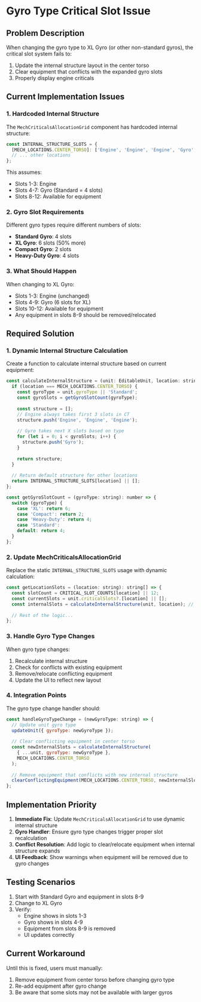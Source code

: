 # Gyro Type Critical Slot Issue

## Problem Description

When changing the gyro type to XL Gyro (or other non-standard gyros), the critical slot system fails to:
1. Update the internal structure layout in the center torso
2. Clear equipment that conflicts with the expanded gyro slots
3. Properly display engine criticals

## Current Implementation Issues

### 1. Hardcoded Internal Structure
The `MechCriticalsAllocationGrid` component has hardcoded internal structure:

```javascript
const INTERNAL_STRUCTURE_SLOTS = {
  [MECH_LOCATIONS.CENTER_TORSO]: ['Engine', 'Engine', 'Engine', 'Gyro', 'Gyro', 'Gyro', 'Gyro'],
  // ... other locations
};
```

This assumes:
- Slots 1-3: Engine
- Slots 4-7: Gyro (Standard = 4 slots)
- Slots 8-12: Available for equipment

### 2. Gyro Slot Requirements
Different gyro types require different numbers of slots:
- **Standard Gyro**: 4 slots
- **XL Gyro**: 6 slots (50% more)
- **Compact Gyro**: 2 slots
- **Heavy-Duty Gyro**: 4 slots

### 3. What Should Happen
When changing to XL Gyro:
- Slots 1-3: Engine (unchanged)
- Slots 4-9: Gyro (6 slots for XL)
- Slots 10-12: Available for equipment
- Any equipment in slots 8-9 should be removed/relocated

## Required Solution

### 1. Dynamic Internal Structure Calculation
Create a function to calculate internal structure based on current equipment:

```javascript
const calculateInternalStructure = (unit: EditableUnit, location: string) => {
  if (location === MECH_LOCATIONS.CENTER_TORSO) {
    const gyroType = unit.gyroType || 'Standard';
    const gyroSlots = getGyroSlotCount(gyroType);
    
    const structure = [];
    // Engine always takes first 3 slots in CT
    structure.push('Engine', 'Engine', 'Engine');
    
    // Gyro takes next X slots based on type
    for (let i = 0; i < gyroSlots; i++) {
      structure.push('Gyro');
    }
    
    return structure;
  }
  
  // Return default structure for other locations
  return INTERNAL_STRUCTURE_SLOTS[location] || [];
};

const getGyroSlotCount = (gyroType: string): number => {
  switch (gyroType) {
    case 'XL': return 6;
    case 'Compact': return 2;
    case 'Heavy-Duty': return 4;
    case 'Standard':
    default: return 4;
  }
};
```

### 2. Update MechCriticalsAllocationGrid
Replace the static `INTERNAL_STRUCTURE_SLOTS` usage with dynamic calculation:

```javascript
const getLocationSlots = (location: string): string[] => {
  const slotCount = CRITICAL_SLOT_COUNTS[location] || 12;
  const currentSlots = unit.criticalSlots?.[location] || [];
  const internalSlots = calculateInternalStructure(unit, location); // Dynamic!
  
  // Rest of the logic...
};
```

### 3. Handle Gyro Type Changes
When gyro type changes:
1. Recalculate internal structure
2. Check for conflicts with existing equipment
3. Remove/relocate conflicting equipment
4. Update the UI to reflect new layout

### 4. Integration Points
The gyro type change handler should:
```javascript
const handleGyroTypeChange = (newGyroType: string) => {
  // Update unit gyro type
  updateUnit({ gyroType: newGyroType });
  
  // Clear conflicting equipment in center torso
  const newInternalSlots = calculateInternalStructure(
    { ...unit, gyroType: newGyroType }, 
    MECH_LOCATIONS.CENTER_TORSO
  );
  
  // Remove equipment that conflicts with new internal structure
  clearConflictingEquipment(MECH_LOCATIONS.CENTER_TORSO, newInternalSlots.length);
};
```

## Implementation Priority

1. **Immediate Fix**: Update `MechCriticalsAllocationGrid` to use dynamic internal structure
2. **Gyro Handler**: Ensure gyro type changes trigger proper slot recalculation
3. **Conflict Resolution**: Add logic to clear/relocate equipment when internal structure expands
4. **UI Feedback**: Show warnings when equipment will be removed due to gyro changes

## Testing Scenarios

1. Start with Standard Gyro and equipment in slots 8-9
2. Change to XL Gyro
3. Verify:
   - Engine shows in slots 1-3
   - Gyro shows in slots 4-9
   - Equipment from slots 8-9 is removed
   - UI updates correctly

## Current Workaround

Until this is fixed, users must manually:
1. Remove equipment from center torso before changing gyro type
2. Re-add equipment after gyro change
3. Be aware that some slots may not be available with larger gyros
